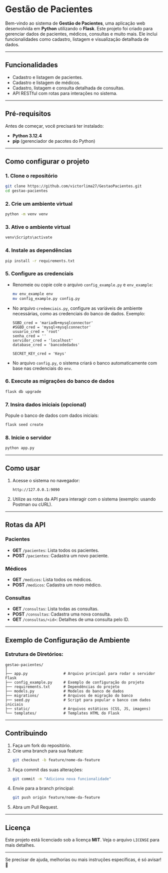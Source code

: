 # **Gestão de Pacientes**

Bem-vindo ao sistema de **Gestão de Pacientes**, uma aplicação web desenvolvida em **Python** utilizando o **Flask**. Este projeto foi criado para gerenciar dados de pacientes, médicos, consultas e muito mais. Ele inclui funcionalidades como cadastro, listagem e visualização detalhada de dados.

---

## **Funcionalidades**

- Cadastro e listagem de pacientes.
- Cadastro e listagem de médicos.
- Cadastro, listagem e consulta detalhada de consultas.
- API RESTful com rotas para interações no sistema.

---

## **Pré-requisitos**

Antes de começar, você precisará ter instalado:

- **Python 3.12.4**
- **pip** (gerenciador de pacotes do Python)

---

## **Como configurar o projeto**

### 1. Clone o repositório

```bash
git clone https://github.com/victorlima27/GestaoPacientes.git
cd gestao-pacientes
```

### 2. Crie um ambiente virtual

```bash
python -m venv venv
```

### 3. Ative o ambiente virtual

```bash
venv\Scripts\activate
```

### 4. Instale as dependências

```bash
pip install -r requirements.txt
```

### 5. Configure as credenciais

- Renomeie ou copie cole o arquivo `config_example.py` e `env_example`:

  ```bash
  mv env_example env
  mv config_example.py config.py
  ```
- No arquivo `credemciais.py`, configure as variáveis de ambiente necessárias, como as credenciais do banco de dados. Exemplo:

  ```
  SGBD_cred = 'mariadb+mysqlconnector'
  #SGBD_cred = 'mysql+mysqlconnector'
  usuario_cred = 'root'
  senha_cred = ''
  servidor_cred = 'localhost'
  database_cred = 'bancodedados'

  SECRET_KEY_cred = 'Keys'
  ```
- No arquivo `config.py`, o sistema criará o banco automaticamente com base nas credenciais do `env`.

### 6. Execute as migrações do banco de dados

```bash
flask db upgrade
```

### 7. Insira dados iniciais (opcional)

Popule o banco de dados com dados iniciais:

```bash
flask seed create
```

### 8. Inicie o servidor

```bash
python app.py
```

---

## **Como usar**

1. Acesse o sistema no navegador:
   ```
   http://127.0.0.1:9090
   ```
2. Utilize as rotas da API para interagir com o sistema (exemplo: usando Postman ou cURL).

---

## **Rotas da API**

### Pacientes

- **GET** `/pacientes`: Lista todos os pacientes.
- **POST** `/pacientes`: Cadastra um novo paciente.

### Médicos

- **GET** `/medicos`: Lista todos os médicos.
- **POST** `/medicos`: Cadastra um novo médico.

### Consultas

- **GET** `/consultas`: Lista todas as consultas.
- **POST** `/consultas`: Cadastra uma nova consulta.
- **GET** `/consultas/<id>`: Detalhes de uma consulta pelo ID.

---

## **Exemplo de Configuração de Ambiente**

### Estrutura de Diretórios:

```
gestao-pacientes/
│
├── app.py                # Arquivo principal para rodar o servidor Flask
├── config_example.py     # Exemplo de configuração do projeto
├── requirements.txt      # Dependências do projeto
├── models.py             # Modelos do banco de dados
├── migrations/           # Arquivos de migração do banco
├── seed.py               # Script para popular o banco com dados iniciais
├── static/               # Arquivos estáticos (CSS, JS, imagens)
└── templates/            # Templates HTML do Flask
```

---

## **Contribuindo**

1. Faça um fork do repositório.
2. Crie uma branch para sua feature:
   ```bash
   git checkout -b feature/nome-da-feature
   ```
3. Faça commit das suas alterações:
   ```bash
   git commit -m "Adiciona nova funcionalidade"
   ```
4. Envie para a branch principal:
   ```bash
   git push origin feature/nome-da-feature
   ```
5. Abra um Pull Request.

---

## **Licença**

Este projeto está licenciado sob a licença **MIT**. Veja o arquivo `LICENSE` para mais detalhes.

---

Se precisar de ajuda, melhorias ou mais instruções específicas, é só avisar! 🚀

